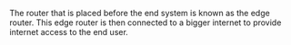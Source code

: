 The router that is placed before the end system is known as the edge router. This edge router is then connected to a bigger internet to provide internet access to the end user.